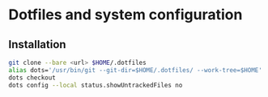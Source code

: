# Dotfiles and system configuration

## Installation

```sh
git clone --bare <url> $HOME/.dotfiles
alias dots='/usr/bin/git --git-dir=$HOME/.dotfiles/ --work-tree=$HOME'
dots checkout
dots config --local status.showUntrackedFiles no
```

